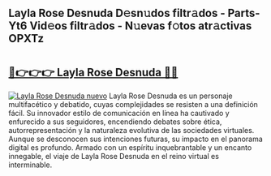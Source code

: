 ## Layla Rose Desnuda D𝚎sn𝚞dos filtr𝚊dos - Parts-Yt6 Vid𝚎os filtr𝚊dos - N𝚞evas f𝚘tos atr𝚊ctivas OPXTz

# <h2><a href="http://mb8j8kw.tromn.icu/?c=Layla+Rose+Desnuda">🔗👉👉👉 Layla Rose Desnuda 🔗🔗</a></h2>

[![Layla Rose Desnuda nuevo](https://i.imgur.com/pEAQMta.gif)](http://mb8j8kw.tromn.icu/?c=Layla+Rose+Desnuda)
Layla Rose Desnuda es un personaje multifacético y debatido, cuyas complejidades se resisten a una definición fácil.  Su innovador estilo de comunicación en línea ha cautivado y enfurecido a sus seguidores, encendiendo debates sobre ética, autorrepresentación y la naturaleza evolutiva de las sociedades virtuales. Aunque se desconocen sus intenciones futuras, su impacto en el panorama digital es profundo. Armado con un espíritu inquebrantable y un encanto innegable, el viaje de Layla Rose Desnuda en el reino virtual es interminable.
